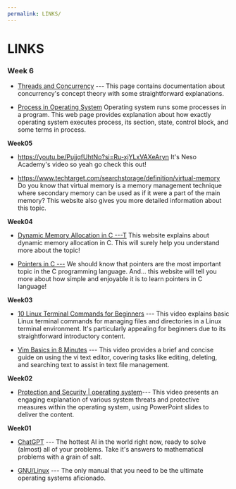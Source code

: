 ```yaml
---
permalink: LINKS/
---
```

# LINKS
### Week 6
* [Threads and Concurrency](https://applied-programming.github.io/Operating-Systems-Notes/3-Threads-and-Concurrency/) ---
This page contains documentation about concurrency's concept theory with some straightforward explanations.

* [Process in Operating System](https://www.studytonight.com/operating-system/operating-system-processes) Operating system runs some processes in a program. This web page provides explanation about how exactly operating system executes process, its section, state, control block, and some terms in process.


**Week05**
* https://youtu.be/PujjqfUhtNo?si=Ru-xjYLxVAXeAryn It's Neso Academy's video so yeah go check this out!

* https://www.techtarget.com/searchstorage/definition/virtual-memory Do you know that virtual memory is a memory management technique where secondary memory can be used as if it were a part of the main memory? This website also gives you more detailed information about this topic.

**Week04**
* [Dynamic Memory Allocation in C ---T](https://www.geeksforgeeks.org/dynamic-memory-allocation-in-c-using-malloc-calloc-free-and-realloc/) This website explains about dynamic memory allocation in C. This will surely help you understand more about the topic!

* [Pointers in C ---](https://linuxhint.com/use-pointers-c/) We should know that pointers are the most important topic in the C programming language. And... this website will tell you more about how simple and enjoyable it is to learn pointers in C language!

**Week03**
* [10 Linux Terminal Commands for Beginners](https://www.youtube.com/watch?v=CpTfQ-q6MPU) ---
This video explains basic Linux terminal commands for managing files and directories in a Linux terminal environment. It's particularly appealing for beginners due to its straightforward introductory content.

* [Vim Basics in 8 Minutes](https://www.youtube.com/watch?v=ggSyF1SVFr4) --- 
This video provides a brief and concise guide on using the vi text editor, covering tasks like editing, deleting, and searching text to assist in text file management.

**Week02**
* [Protection and Security | operating system](https://www.youtube.com/watch?v=-TwXevB9zp8)--- 
This video presents an engaging explanation of various system threats and protective measures within the operating system, using PowerPoint slides to deliver the content.

**Week01**
* [ChatGPT](https://chat.openai.com/) --- 
The hottest AI in the world right now, ready to solve (almost) all of your problems.
Take it's answers to mathematical problems with a grain of salt.

* [GNU/Linux](https://www.debian.org/doc/manuals/debian-reference/ch01.en.html) ---
  The only manual that you need to be the ultimate operating systems aficionado.

